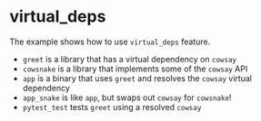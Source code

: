 # virtual_deps

The example shows how to use `virtual_deps` feature.

- `greet` is a library that has a virtual dependency on `cowsay`
- `cowsnake` is a library that implements some of the `cowsay` API
- `app` is a binary that uses `greet` and resolves the `cowsay` virtual dependency
- `app_snake` is like `app`, but swaps out `cowsay` for `cowsnake`!
- `pytest_test` tests `greet` using a resolved `cowsay`
